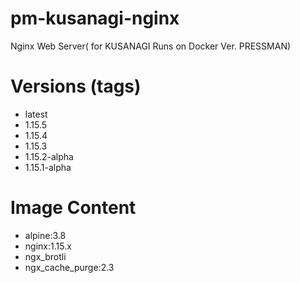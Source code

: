 # pm-kusanagi-nginx

Nginx Web Server( for KUSANAGI Runs on Docker Ver. PRESSMAN)

# Versions (tags)

- latest
- 1.15.5
- 1.15.4
- 1.15.3
- 1.15.2-alpha
- 1.15.1-alpha

# Image Content

- alpine:3.8
- nginx:1.15.x
- ngx_brotli
- ngx_cache_purge:2.3
